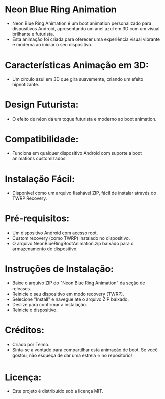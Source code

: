 # Neon Blue Ring Animation
* Neon Blue Ring Animation é um boot animation personalizado para dispositivos Android, apresentando um anel azul em 3D com um visual brilhante e futurista.
* Esta animação foi criada para oferecer uma experiência visual vibrante e moderna ao iniciar o seu dispositivo.

# Características Animação em 3D: 
* Um círculo azul em 3D que gira suavemente, criando um efeito hipnotizante.

# Design Futurista:
* O efeito de néon dá um toque futurista e moderno ao boot animation.

# Compatibilidade:
* Funciona em qualquer dispositivo Android com suporte a boot animations customizados.

# Instalação Fácil:
* Disponível como um arquivo flashável ZIP, fácil de instalar através do TWRP Recovery.

# Pré-requisitos:
* Um dispositivo Android com acesso root.
* Custom recovery (como TWRP) instalado no dispositivo.
* O arquivo NeonBlueRingBootAnimation.zip baixado para o armazenamento do dispositivo.

# Instruções de Instalação:
* Baixe o arquivo ZIP do "Neon Blue Ring Animation" da seção de releases.
* Reinicie o seu dispositivo em modo recovery (TWRP).
* Selecione "Install" e navegue até o arquivo ZIP baixado.
* Deslize para confirmar a instalação.
* Reinicie o dispositivo.

# Créditos:
* Criado por Telmo.
* Sinta-se à vontade para compartilhar esta animação de boot. Se você gostou, não esqueça de dar uma estrela ⭐ no repositório!

# Licença:
* Este projeto é distribuído sob a licença MIT.
